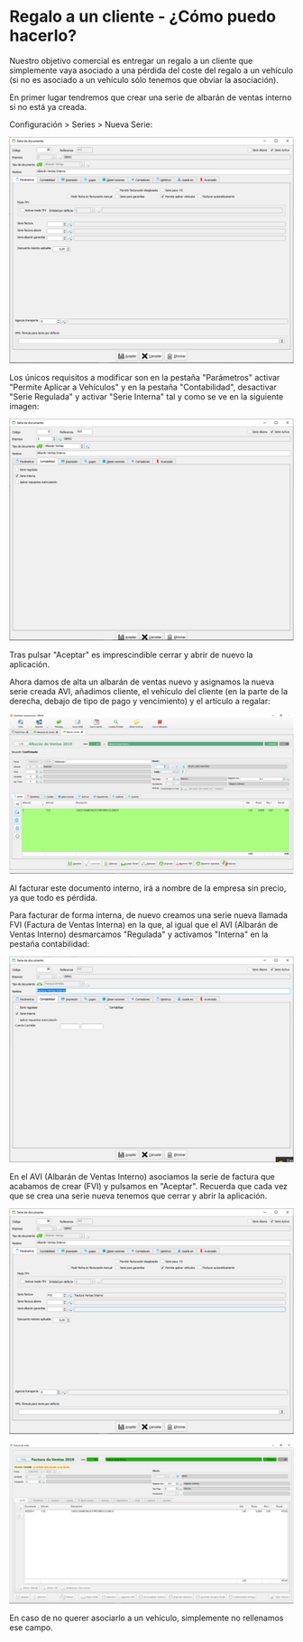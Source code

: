 # Regalo a un cliente - ¿Cómo puedo hacerlo?

Nuestro objetivo comercial es entregar un regalo a un cliente que simplemente vaya asociado a una pérdida del coste del regalo a un vehículo (si no es asociado a un vehículo sólo tenemos que obviar la asociación).

En primer lugar tendremos que crear una serie de albarán de ventas interno si no está ya creada.

Configuración > Series > Nueva Serie:

![](<../.gitbook/assets/image (294).png>)

Los únicos requisitos a modificar son en la pestaña "Parámetros" activar "Permite Aplicar a Vehículos" y en la pestaña "Contabilidad", desactivar "Serie Regulada" y activar "Serie Interna" tal y como se ve en la siguiente imagen:

![](<../.gitbook/assets/image (293).png>)

Tras pulsar "Aceptar" es imprescindible cerrar y abrir de nuevo la aplicación.

Ahora damos de alta un albarán de ventas nuevo y asignamos la nueva serie creada AVI, añadimos cliente, el vehículo del cliente (en la parte de la derecha, debajo de tipo de pago y vencimiento) y el artículo a regalar:

![](<../.gitbook/assets/image (295).png>)

Al facturar este documento interno, irá a nombre de la empresa sin precio, ya que todo es pérdida.

Para facturar de forma interna, de nuevo creamos una serie nueva llamada FVI (Factura de Ventas Interna) en la que, al igual que el AVI (Albarán de Ventas Interno) desmarcamos "Regulada" y activamos "Interna" en la pestaña contabilidad:

![](<../.gitbook/assets/image (299).png>)

En el AVI (Albarán de Ventas Interno) asociamos la serie de factura que acabamos de crear (FVI) y pulsamos en "Aceptar". Recuerda que cada vez que se crea una serie nueva tenemos que cerrar y abrir la aplicación.

![](<../.gitbook/assets/image (300).png>)

![Factura de Ventas Interna](<../.gitbook/assets/image (301).png>)

En caso de no querer asociarlo a un vehículo, simplemente no rellenamos ese campo.
